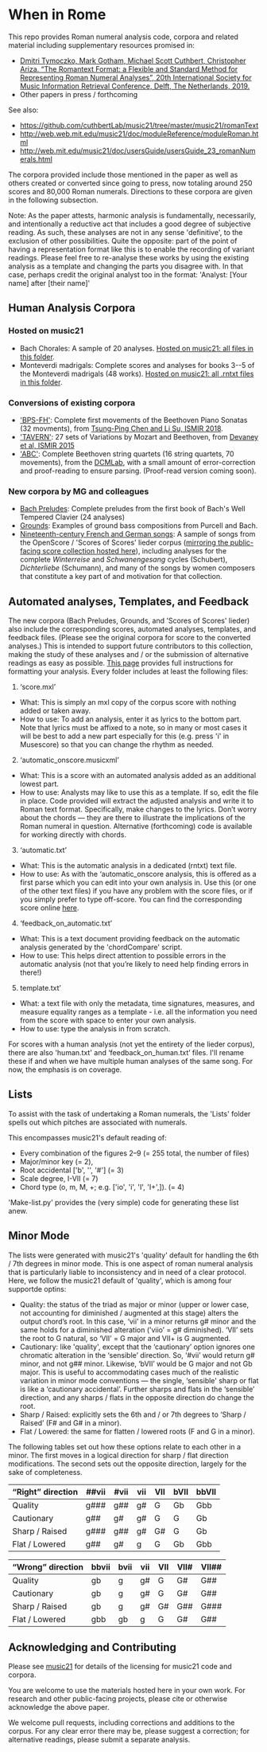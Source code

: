 # When in Rome

This repo provides Roman numeral analysis code, corpora and related material including supplementary resources promised in:
- [Dmitri Tymoczko, Mark Gotham, Michael Scott Cuthbert, Christopher Ariza. “The Romantext Format: a Flexible and Standard Method for Representing Roman Numeral Analyses”, 20th International Society for Music Information Retrieval Conference, Delft, The Netherlands, 2019.](http://archives.ismir.net/ismir2019/paper/000012.pdf )
- Other papers in press / forthcoming

See also:
- https://github.com/cuthbertLab/music21/tree/master/music21/romanText
- http://web.web.mit.edu/music21/doc/moduleReference/moduleRoman.html
- http://web.mit.edu/music21/doc/usersGuide/usersGuide_23_romanNumerals.html

The corpora provided include those mentioned in the paper as well as others created or converted since going to press, now totaling around 250 scores and 80,000 Roman numerals.
Directions to these corpora are given in the following subsection.

Note: As the paper attests, harmonic analysis is fundamentally, necessarily, and intentionally a reductive act that includes a good degree of subjective reading.
As such, these analyses are not in any sense 'definitive', to the exclusion of other possibilities.
Quite the opposite: part of the point of having a representation format like this is to enable the recording of variant readings.
Please feel free to re-analyse these works by using the existing analysis as a template and changing the parts you disagree with.
In that case, perhaps credit the original analyst too in the format: 'Analyst: [Your name] after [their name]'

## Human Analysis Corpora

### Hosted on music21
- Bach Chorales: A sample of 20 analyses. [Hosted on music21: all files in this folder](https://github.com/cuthbertLab/music21/tree/master/music21/corpus/bach/choraleAnalyses).
- Monteverdi madrigals: Complete scores and analyses for books 3--5 of the Monteverdi madrigals (48 works). [Hosted on music21: all .rntxt files in this folder](https://github.com/cuthbertLab/music21/tree/master/music21/corpus/monteverdi).

### Conversions of existing corpora
- ['BPS-FH'](/Corpus/BPS-FH/): Complete first movements of the Beethoven Piano Sonatas (32 movments), from [Tsung-Ping Chen and Li Su, ISMIR 2018](https://github.com/Tsung-Ping/functional-harmony).
- ['TAVERN'](/Corpus/TAVERN/): 27 sets of Variations by Mozart and Beethoven, from [Devaney et al, ISMIR 2015](https://github.com/jcdevaney/TAVERN)
- ['ABC'](/Corpus/ABC/): Complete Beethoven string quartets (16 string quartets, 70 movements), from the [DCMLab](https://github.com/DCMLab/ABC), with a small amount of error-correction and proof-reading to ensure parsing. (Proof-read version coming soon).

### New corpora by MG and colleagues
- [Bach Preludes](/Corpus/Bach_Preludes/): Complete preludes from the first book of Bach's Well Tempered Clavier (24 analyses)
- [Grounds](/Corpus/Grounds/): Examples of ground bass compositions from Purcell and Bach.
- [Nineteenth-century French and German songs](/Corpus/OpenScore-LiederCorpus/): A sample of songs from the OpenScore / 'Scores of Scores' lieder corpus ([mirroring the public-facing score collection hosted here](https://musescore.com/openscore-lieder-corpus/sets)), including analyses for the complete _Winterreise_ and _Schwanengesang_ cycles (Schubert), _Dichterliebe_ (Schumann), and many of the songs by women composers that constitute a key part of and motivation for that collection.

## Automated analyses, Templates, and Feedback

The new corpora (Bach Preludes, Grounds, and 'Scores of Scores' lieder) also include the corresponding scores, automated analyses, templates, and feedback files.
(Please see the original corpora for score to the converted analyses.)
This is intended to support future contributors to this collection, making the study of these analyses and / or the submission of alternative readings as easy as possible.
[This page](https://fourscoreandmore.org/working-in-harmony/analysis/) provides full instructions for formatting your analysis.
Every folder includes at least the following files:

1. ‘score.mxl’
- What: This is simply an mxl copy of the corpus score with nothing added or taken away.
- How to use: To add an analysis, enter it as lyrics to the bottom part. Note that lyrics must be affixed to a note, so in many or most cases it will be best to add a new part especially for this (e.g. press 'i' in Musescore) so that you can change the rhythm as needed.
2. ‘automatic_onscore.musicxml’
- What: This is a score with an automated analysis added as an additional lowest part.
- How to use: Analysts may like to use this as a template. If so, edit the file in place. Code provided will extract the adjusted analysis and write it to Roman text format. Specifically, make changes to the lyrics. Don’t worry about the chords — they are there to illustrate the implications of the Roman numeral in question. Alternative (forthcoming) code is available for working directly with chords.
3. ‘automatic.txt’
- What: This is the automatic analysis in a dedicated (rntxt) text file.
- How to use: As with the ‘automatic_onscore analysis, this is offered as a first parse which you can edit into your own analysis in. Use this (or one of the other text files) if you have any problem with the score files, or if you simply prefer to type off-score. You can find the corresponding score online [here](https://musescore.com/openscore-lieder-corpus/sets).
4. ‘feedback_on_automatic.txt’
- What: This is a text document providing feedback on the automatic analysis generated by the 'chordCompare' script.
- How to use: This helps direct attention to possible errors in the automatic analysis (not that you’re likely to need help finding errors in there!)
5. template.txt’
- What: a text file with only the metadata, time signatures, measures, and measure equality ranges as a template - i.e. all the information you need from the score with space to enter your own analysis.
- How to use: type the analysis in from scratch.

For scores with a human analysis (not yet the entirety of the lieder corpus), there are also 'human.txt' and ‘feedback_on_human.txt’ files.
I'll rename these if and when we have multiple human analyses of the same song.
For now, the emphasis is on coverage.

## Lists

To assist with the task of undertaking a Roman numerals, the 'Lists' folder spells out which pitches are associated with numerals.

This encompasses music21's default reading of:
- Every combination of the figures 2–9 (= 255 total, the number of files)
- Major/minor key (= 2),
- Root accidental ['b', '', '#'] (= 3)
- Scale degree, I-VII (= 7)
- Chord type (o, m, M, +; e.g. ['io', 'i', 'I', 'I+',]).  (= 4)

'Make-list.py' provides the (very simple) code for generating these list anew.

## Minor Mode

The lists were generated with music21's 'quality' default for handling the 6th / 7th degrees in minor mode.
This is one aspect of roman numeral analysis that is particularly liable to inconsistency and in need of a clear protocol.
Here, we follow the music21 default of 'quality', which is among four supportde optins:
- Quality: the status of the triad as major or minor (upper or lower case, not accounting for diminished / augmented at this stage) alters the output chord’s root. In this case, ‘vii’ in a minor returns g# minor and the same holds for a diminished alteration (’viio’ = g# diminished). ‘VII’ sets the root to G natural, so ‘VII’ = G major and VII+ is G augmented.
- Cautionary: like 'quality', except that the ‘cautionary’ option ignores one chromatic alteration in the ‘sensible’ direction. So, ‘#vii’ would return g# minor, and not g## minor. Likewise, ‘bVII’ would be G major and not Gb major. This is useful to accommodating cases much of the realistic variation in minor mode conventions — the single, ‘sensible' sharp or flat is like a ‘cautionary accidental’. Further sharps and flats in the ‘sensible’ direction, and any sharps / flats in the opposite direction do change the root.
- Sharp / Raised: explicitly sets the 6th and / or 7th degrees to ‘Sharp / Raised’ (F# and G# in a minor).
- Flat / Lowered: the same for flatten / lowered roots (F and G in a minor).

The following tables set out how these options relate to each other in a minor. The first moves in a logical direction for  sharp / flat direction modifications. The second sets out the opposite direction, largely for the sake of completeness.

|“Right” direction|##vii|#vii|vii|VII|bVII|bbVII|
|---|---|---|---|---|---|---|
|Quality|g###|g##|g#|G|Gb|Gbb|
|Cautionary|g##|g#|g#|G|G|Gb|
|Sharp / Raised|g###|g##|g#|G#|G|Gb|
|Flat / Lowered|g##|g#|g|G|Gb|Gbb|

|“Wrong” direction|bbvii|bvii|vii|VII|VII#|VII##|
|---|---|---|---|---|---|---|
|Quality|gb|g|g#|G|G#|G##|
|Cautionary|gb|g|g#|G|G#|G##|
|Sharp / Raised|gb|g|g#|G#|G##|G###|
|Flat / Lowered|gbb|gb|g|G|G#|G##|

## Acknowledging and Contributing

Please see [music21](https://github.com/cuthbertLab/music21/) for details of the licensing for music21 code and corpora.

You are welcome to use the materials hosted here in your own work.
For research and other public-facing projects, please cite or otherwise acknowledge the above paper.

We welcome pull requests, including corrections and additions to the corpus. For any clear error there may be, please suggest a correction; for alternative readings, please submit a separate analysis.
